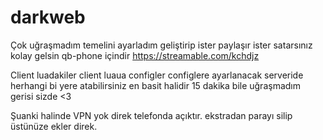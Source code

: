 # darkweb
Çok uğraşmadım temelini ayarladım geliştirip ister paylaşır ister satarsınız kolay gelsin qb-phone içindir  https://streamable.com/kchdjz

Client luadakiler client luaua
configler configlere ayarlanacak
serveride herhangi bi yere atabilirsiniz en basit halidir 15 dakika bile uğraşmadım gerisi sizde <3


Şuanki halinde VPN yok direk telefonda açıktır. ekstradan parayı silip üstünüze ekler direk.
